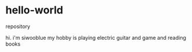 # hello-world
repository

hi.
i'm siwooblue
my hobby is playing electric guitar and game and reading books
